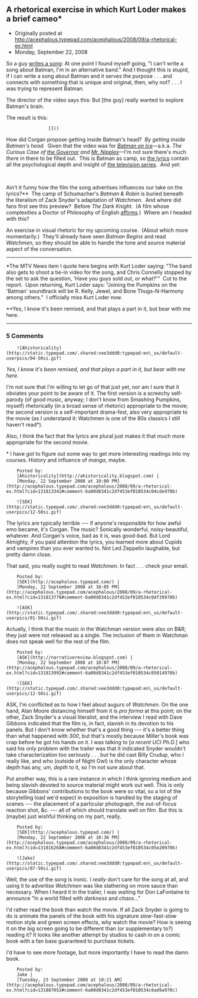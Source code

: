 ## A rhetorical exercise in which Kurt Loder makes a brief cameo*

 * Originally posted at http://acephalous.typepad.com/acephalous/2008/09/a-rhetorical-ex.html
 * Monday, September 22, 2008



So a guy [writes a song](http://web.archive.org/web/19970614024604/http://www.mtv.com/news/gallery/s/wirsmashing970502.html):
At one point I found myself going, "I can't write a song about Batman,
I'm in an alternative band." And I thought this is stupid, if I can
write a song about Batman and it serves the purpose . . . and connects with something that
is unique and original, then, why not? . . . I was trying to represent Batman.

The director of the video says this:
But [the guy] really wanted to explore Batman's brain.

The result is this:

		

					[]()
			

				
[](http://www.youtube.com/v/GV\_XMQ7uXHA&hl=en&fs=1)[](http://www.youtube.com/v/GV\_XMQ7uXHA&hl=en&fs=1)


How did Corgan propose getting inside Batman's head?  _By getting inside Batman's head_.  Given that the video was for [_Batman on Ice_](http://en.wikipedia.org/wiki/Batman\_&\_Robin\_(film))—a.k.a. _The Curious Case of [the Governor](http://img.thesun.co.uk/multimedia/archive/00018/ed\_imgRSNN1921XX\_18681a.jpg) and [Mr. Nipples](http://picturepoetry.files.wordpress.com/2008/03/batman-nipples.jpg)_—I'm not sure there's much _there_ in there to be filled out.  This is Batman as camp, so [the lyrics](http://209.85.173.104/search?q=cache:mFlGKOFNbfEJ:www.azlyrics.com/lyrics/smashingpumpkins/theendisthebeginningistheend.html+smashing+pumpkins+the+end+is+the+beginning&hl=en&ct=clnk&cd=7&gl=us&client=firefox-a) contain all the psychological depth and insight of [the television series](http://www.youtube.com/watch?v=Z1RqxHQOG7w).  And yet:

 

[](http://www.youtube.com/v/E4blSrZvPhU&hl=en&fs=1)[](http://www.youtube.com/v/E4blSrZvPhU&hl=en&fs=1)


Ain't it funny how the film the song advertises influences our take on the lyrics?\*\*  The camp of Schumacher's _Batman & Robin_ is buried beneath the literalism of Zack Snyder's adaptation of _Watchmen_.  And where did fans first see this preview?  Before _The Dark Knight_.  (A film whose complexities a Doctor of Philosophy of English [affirms](http://acephalous.typepad.com/acephalous/2008/07/the-dark-knight.html).)  Where am I headed with this?  

An exercise in visual rhetoric for my upcoming course.  (About which more momentarily.)  They'll already have seen _Batman Begins_ and read _Watchmen_, so they should be able to handle the tone and source material aspect of the conversation.  

* * *

\*The MTV News item I quote here begins with Kurt Loder saying: "The band also gets to shoot a tie-in video for the song, and Chris Connelly stopped by the set to ask the question, 'Have you guys sold out, or what?'"  Cut to the report.  Upon returning, Kurt Loder says: "Joining the Pumpkins on the 'Batman' soundtrack will be R. Kelly, Jewel, and Bone Thugs-N-Harmony among others."  I officially miss Kurt Loder now.

\*\*Yes, I know it's been remixed, and that plays a part in it, but bear with me here.

			

* * *

### 5 Comments 

		

                
[]()

	

		![Ahistoricality](http://static.typepad.com/.shared:vee3ddd0:typepad:en\_us/default-userpics/04-50si.gif)
	

	

		

_Yes, I know it's been remixed, and that plays a part in it, but bear with me here._ 

I'm not sure that I'm willing to let go of that just yet, nor am I sure that it obviates your point to be aware of it. The first version is a screechy self-parody (of good music, anyway; I don't know from Smashing Pumpkins, myself) rhetorically (in a broad sense of rhetoric) appropriate to the movie; the second version is a self-important drama-fest, also very appropriate to the movie (as I understand it: Watchmen is one of the 80s classics I still haven't read\*). 

Also, I think the fact that the lyrics are plural just makes it that much more appropriate for the second movie.

\* I have _got_ to figure out some way to get more interesting readings into my courses. History and influence of _manga_, maybe. 

	

		Posted by:
		[Ahistoricality](http://ahistoricality.blogspot.com) |
		[Monday, 22 September 2008 at 10:00 PM](http://acephalous.typepad.com/acephalous/2008/09/a-rhetorical-ex.html?cid=131813342#comment-6a00d8341c2df453ef010534c04cde970b)

[]()

	

		![SEK](http://static.typepad.com/.shared:vee3ddd0:typepad:en\_us/default-userpics/12-50si.gif)
	

	

		

The lyrics are typically terrible --- if anyone's responsible for how awful emo became, it's Corgan.  The music?  Sonically wonderful, noisy-beautiful, whatever.  And Corgan's voice, bad as it is, was good-bad.  But Lord Almighty, if you paid attention the lyrics, you learned more about Cupids and vampires than you ever wanted to.  Not Led Zeppelin laughable, but pretty damn close.  

That said, you really ought to read _Watchmen_.  In fact . . . check your email.

	

		Posted by:
		[SEK](http://acephalous.typepad.com/) |
		[Monday, 22 September 2008 at 10:05 PM](http://acephalous.typepad.com/acephalous/2008/09/a-rhetorical-ex.html?cid=131813776#comment-6a00d8341c2df453ef010534c04f39970b)

[]()

	

		![ASK](http://static.typepad.com/.shared:vee3ddd0:typepad:en\_us/default-userpics/01-50si.gif)
	

	

		

Actually, I think that the music in the Watchman version were also on B&R; they just were not released as a single. The inclusion of them in Watchman does not speak well for the rest of the film. 

	

		Posted by:
		[ASK](http://narrativereview.blogspot.com) |
		[Monday, 22 September 2008 at 10:07 PM](http://acephalous.typepad.com/acephalous/2008/09/a-rhetorical-ex.html?cid=131813992#comment-6a00d8341c2df453ef010534c05014970b)

[]()

	

		![SEK](http://static.typepad.com/.shared:vee3ddd0:typepad:en\_us/default-userpics/12-50si.gif)
	

	

		

ASK, I'm conflicted as to how I feel about augurs of _Watchmen_.  On the one hand, Alan Moore distancing himself from it is _pro forma_ at this point; on the other, Zack Snyder's a visual literalist, and the interview I read with Dave Gibbons indicated that the film is, in fact, slavish in its devotion to his panels.  But I don't know whether that's a good thing --- it's a better thing than what happened with _300_, but that's mostly because Miller's book was crap before he got his hands on it.  I was talking to [_a recent UCI Ph.D._] who said his only problem with the trailer was that it indicated Snyder wouldn't take characterization too seriously . . . but he did cast Billy Crudup, who I really like, and who (outside of Night Owl) is the only character whose depth has any, um, _depth_ to it, so I'm not sure about that.

Put another way, this is a rare instance in which I think ignoring medium and being slavish devoted to source material might work out well.  This is only because Gibbons' contributions to the book were so vital, so a lot of the storytelling load we'd expect in exposition is handled by the staging of scenes --- the placement of a particular photograph, the out-of-focus reaction shot, &c. --- all of which should translate well on film.  But this is (maybe) just wishful thinking on my part, really.

	

		Posted by:
		[SEK](http://acephalous.typepad.com/) |
		[Monday, 22 September 2008 at 10:36 PM](http://acephalous.typepad.com/acephalous/2008/09/a-rhetorical-ex.html?cid=131816268#comment-6a00d8341c2df453ef010534c05e20970b)

[]()

	

		![Jake](http://static.typepad.com/.shared:vee3ddd0:typepad:en\_us/default-userpics/07-50si.gif)
	

	

		

Well, the use of the song is ironic. I _really_ don't care for the song at all, and using it to advertise _Watchmen_ was like slathering on more sauce than necessary. When I heard it in the trailer, I was waiting for Don LaFontaine to announce "In a world filled with _darkness_ and _chaos_..."

I'd rather read the book than watch the movie. If all Zack Snyder is going to do is animate the panels of the book with his signature _slow_-fast-_slow_ motion style and green screen effects, why watch the movie? How is seeing it on the big screen going to be different than (or supplementary to?) reading it? It looks like another attempt by studios to cash in on a comic book with a fan base guaranteed to purchase tickets. 

I'd have to see more footage, but more importantly I have to read the damn book.  

	

		Posted by:
		Jake |
		[Tuesday, 23 September 2008 at 10:21 AM](http://acephalous.typepad.com/acephalous/2008/09/a-rhetorical-ex.html?cid=131887052#comment-6a00d8341c2df453ef010534c8ad9a970c)

		

        